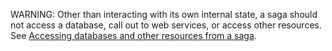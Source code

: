 WARNING: Other than interacting with its own internal state, a saga should not access a database, call out to web services, or access other resources. See [Accessing databases and other resources from a saga](/nservicebus/sagas/#accessing-databases-and-other-resources-from-a-saga).
